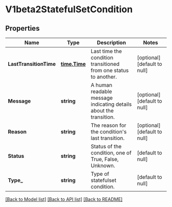 # V1beta2StatefulSetCondition

## Properties
Name | Type | Description | Notes
------------ | ------------- | ------------- | -------------
**LastTransitionTime** | [**time.Time**](time.Time.md) | Last time the condition transitioned from one status to another. | [optional] [default to null]
**Message** | **string** | A human readable message indicating details about the transition. | [optional] [default to null]
**Reason** | **string** | The reason for the condition&#39;s last transition. | [optional] [default to null]
**Status** | **string** | Status of the condition, one of True, False, Unknown. | [default to null]
**Type_** | **string** | Type of statefulset condition. | [default to null]

[[Back to Model list]](../README.md#documentation-for-models) [[Back to API list]](../README.md#documentation-for-api-endpoints) [[Back to README]](../README.md)


